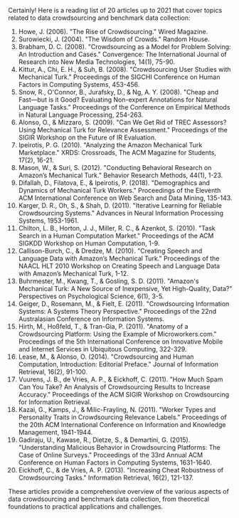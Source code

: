 Certainly! Here is a reading list of 20 articles up to 2021 that cover topics related to data crowdsourcing and benchmark data collection:

1. Howe, J. (2006). "The Rise of Crowdsourcing." Wired Magazine.
2. Surowiecki, J. (2004). "The Wisdom of Crowds." Random House.
3. Brabham, D. C. (2008). "Crowdsourcing as a Model for Problem Solving: An Introduction and Cases." Convergence: The International Journal of Research into New Media Technologies, 14(1), 75-90.
4. Kittur, A., Chi, E. H., & Suh, B. (2008). "Crowdsourcing User Studies with Mechanical Turk." Proceedings of the SIGCHI Conference on Human Factors in Computing Systems, 453-456.
5. Snow, R., O'Connor, B., Jurafsky, D., & Ng, A. Y. (2008). "Cheap and Fast—but is it Good? Evaluating Non-expert Annotations for Natural Language Tasks." Proceedings of the Conference on Empirical Methods in Natural Language Processing, 254-263.
6. Alonso, O., & Mizzaro, S. (2009). "Can We Get Rid of TREC Assessors? Using Mechanical Turk for Relevance Assessment." Proceedings of the SIGIR Workshop on the Future of IR Evaluation.
7. Ipeirotis, P. G. (2010). "Analyzing the Amazon Mechanical Turk Marketplace." XRDS: Crossroads, The ACM Magazine for Students, 17(2), 16-21.
8. Mason, W., & Suri, S. (2012). "Conducting Behavioral Research on Amazon’s Mechanical Turk." Behavior Research Methods, 44(1), 1-23.
9. Difallah, D., Filatova, E., & Ipeirotis, P. (2018). "Demographics and Dynamics of Mechanical Turk Workers." Proceedings of the Eleventh ACM International Conference on Web Search and Data Mining, 135-143.
10. Karger, D. R., Oh, S., & Shah, D. (2011). "Iterative Learning for Reliable Crowdsourcing Systems." Advances in Neural Information Processing Systems, 1953-1961.
11. Chilton, L. B., Horton, J. J., Miller, R. C., & Azenkot, S. (2010). "Task Search in a Human Computation Market." Proceedings of the ACM SIGKDD Workshop on Human Computation, 1-9.
12. Callison-Burch, C., & Dredze, M. (2010). "Creating Speech and Language Data with Amazon’s Mechanical Turk." Proceedings of the NAACL HLT 2010 Workshop on Creating Speech and Language Data with Amazon’s Mechanical Turk, 1-12.
13. Buhrmester, M., Kwang, T., & Gosling, S. D. (2011). "Amazon's Mechanical Turk: A New Source of Inexpensive, Yet High-Quality, Data?" Perspectives on Psychological Science, 6(1), 3-5.
14. Geiger, D., Rosemann, M., & Fielt, E. (2011). "Crowdsourcing Information Systems: A Systems Theory Perspective." Proceedings of the 22nd Australasian Conference on Information Systems.
15. Hirth, M., Hoßfeld, T., & Tran-Gia, P. (2011). "Anatomy of a Crowdsourcing Platform: Using the Example of Microworkers.com." Proceedings of the 5th International Conference on Innovative Mobile and Internet Services in Ubiquitous Computing, 322-329.
16. Lease, M., & Alonso, O. (2014). "Crowdsourcing and Human Computation, Introduction: Editorial Preface." Journal of Information Retrieval, 16(2), 91-100.
17. Vuurens, J. B., de Vries, A. P., & Eickhoff, C. (2011). "How Much Spam Can You Take? An Analysis of Crowdsourcing Results to Increase Accuracy." Proceedings of the ACM SIGIR Workshop on Crowdsourcing for Information Retrieval.
18. Kazai, G., Kamps, J., & Milic-Frayling, N. (2011). "Worker Types and Personality Traits in Crowdsourcing Relevance Labels." Proceedings of the 20th ACM International Conference on Information and Knowledge Management, 1941-1944.
19. Gadiraju, U., Kawase, R., Dietze, S., & Demartini, G. (2015). "Understanding Malicious Behavior in Crowdsourcing Platforms: The Case of Online Surveys." Proceedings of the 33rd Annual ACM Conference on Human Factors in Computing Systems, 1631-1640.
20. Eickhoff, C., & de Vries, A. P. (2013). "Increasing Cheat Robustness of Crowdsourcing Tasks." Information Retrieval, 16(2), 121-137.

These articles provide a comprehensive overview of the various aspects of data crowdsourcing and benchmark data collection, from theoretical foundations to practical applications and challenges.